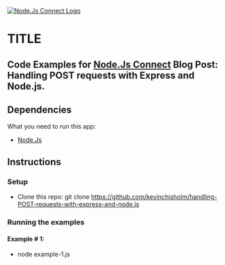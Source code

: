 [![Node.Js Connect Logo](http://www.nodejsconnect.com//sites/default/themes/drupalconnect/images/layout/logo-lo.png)](http://www.nodejsconnect.com/)

# TITLE

## Code Examples for [Node.Js Connect](http://www.nodejsconnect.com/) Blog Post: Handling POST requests with Express and Node.js.

## Dependencies

What you need to run this app:

* [Node.Js](https://nodejs.org)

## Instructions

### Setup

* Clone this repo: git clone https://github.com/kevinchisholm/handling-POST-requests-with-express-and-node.js

### Running the examples

#### Example # 1:

* node example-1.js
